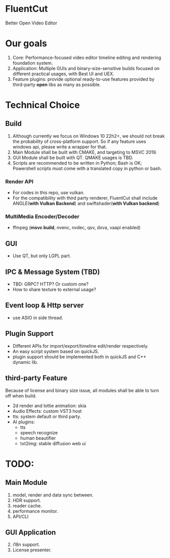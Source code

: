 # FluentCut
Better Open Video Editor

# Our goals
1. Core: Performance-focused video editor timeline editing and rendering foundation system.
2. Application: Multiple GUIs and binary-size-sensitive builds focused on different practical usages, with Best UI and UEX.
3. Feature plugins: provide optional ready-to-use features provided by third-party **open** libs as many as possible.

# Technical Choice
## Build
1. Although currently we focus on Windows 10 22h2+, we should not break the probability of cross-platform support. So if any feature uses windows api, please write a wrapper for that.
2. Main Module shall be built with CMAKE, and targeting to MSVC 2019.
2. GUI Module shall be built with QT. QMAKE usages is TBD.
2. Scripts are recommended to be written in Python; Bash is OK; Powershell scripts must come with a translated copy in python or bash.
### Render API
- For codes in this repo, use vulkan. 
- For the compatibility with third party renderer, FluentCut shall include ANGLE(**with Vulkan Backend**) and swiftshader(**with Vulkan backend**)
### MultiMedia Encoder/Decoder
- ffmpeg (**msvc build**, nvenc, nvdec, qsv, dxva, vaapi enabled)
## GUI
- Use QT, but only LGPL part.
## IPC & Message System (TBD)
- TBD: GRPC? HTTP? Or custom one?
- How to share texture to external usage?
## Event loop & Http server
- use ASIO in side thread.
## Plugin Support
- Different APIs for import/export/timeline edit/render respectively.
- An easy script system based on quickJS.
- plugin support should be implemented both in quickJS and C++ dynamic lib.
## third-party Feature
Because of license and binary size issue, all modules shall be able to turn off when build.
- 2d render and lottie animation: skia
- Audio Effects: custom VST3 host
- tts: system default or third party.
- AI plugins: 
    - tts
    - speech recognize
    - human beautifier
    - txt2img: stable diffusion web ui

# TODO:
## Main Module
1. model, render and data sync between.
2. HDR support.
2. reader cache.
3. performance monitor.
3. API/CLI

## GUI Application
2. i18n support.
2. License presenter.

